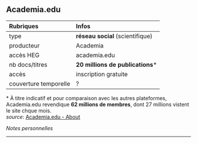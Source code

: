 ## Academia.edu

| Rubriques | Infos |
| :-------- | :---- |
| type | **réseau social** (scientifique) |
| producteur | Academia |
| accès HEG | academia.edu |
| nb docs/titres | **20 millions de publications**\* |
| accès | inscription gratuite |
| couverture temporelle | ? |

\* À titre indicatif et pour comparaison avec les autres plateformes, Academia.edu revendique **62 millions de membres**, dont 27 millions vistent le site chque mois.   
*source*: [Academia.edu - About](https://www.academia.edu/about)   

*Notes personnelles*

---


